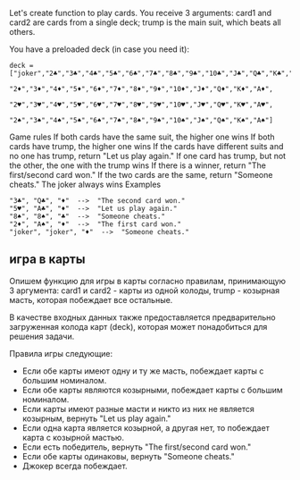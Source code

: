 Lеt's create function to play cards. You receive 3 arguments: card1 and card2 are cards from a single deck; trump is the main suit, which beats all others.

You have a preloaded deck (in case you need it):

```
deck = ["joker","2♣","3♣","4♣","5♣","6♣","7♣","8♣","9♣","10♣","J♣","Q♣","K♣","A♣",
                "2♦","3♦","4♦","5♦","6♦","7♦","8♦","9♦","10♦","J♦","Q♦","K♦","A♦",
                "2♥","3♥","4♥","5♥","6♥","7♥","8♥","9♥","10♥","J♥","Q♥","K♥","A♥",
                "2♠","3♠","4♠","5♠","6♠","7♠","8♠","9♠","10♠","J♠","Q♠","K♠","A♠"]
```

Game rules
If both cards have the same suit, the higher one wins
If both cards have trump, the higher one wins
If the cards have different suits and no one has trump, return "Let us play again."
If one card has trump, but not the other, the one with the trump wins
If there is a winner, return "The first/second card won."
If the two cards are the same, return "Someone cheats."
The joker always wins
Examples

```
"3♣", "Q♣", "♦"  -->  "The second card won."
"5♥", "A♣", "♦"  -->  "Let us play again."
"8♠", "8♠", "♣"  -->  "Someone cheats."
"2♦", "A♠", "♦"  -->  "The first card won."
"joker", "joker", "♦"  -->  "Someone cheats."
```

## игра в карты

Опишем функцию для игры в карты согласно правилам, принимающую 3 аргумента: card1 и card2 - карты из одной колоды, trump - козырная масть, которая побеждает все остальные.

В качестве входных данных также предоставляется предварительно загруженная колода карт (deck), которая может понадобиться для решения задачи.

Правила игры следующие:

- Если обе карты имеют одну и ту же масть, побеждает карты с большим номиналом.
- Если обе карты являются козырными, побеждает карты с большим номиналом.
- Если карты имеют разные масти и никто из них не является козырным, вернуть "Let us play again."
- Если одна карта является козырной, а другая нет, то побеждает карта с козырной мастью.
- Если есть победитель, вернуть "The first/second card won."
- Если обе карты одинаковы, вернуть "Someone cheats."
- Джокер всегда побеждает.
